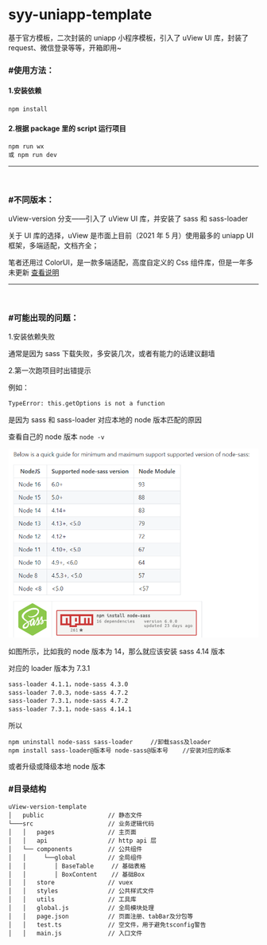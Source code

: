 # syy-uniapp-template

基于官方模板，二次封装的 uniapp 小程序模板，引入了 uView UI 库，封装了 request、微信登录等等，开箱即用~

### #使用方法：

#### 1.安装依赖

```bash
npm install
```

#### 2.根据 package 里的 script 运行项目

```bash
npm run wx
或 npm run dev
```

---

<br/>

### #不同版本：

uView-version 分支——引入了 uView UI 库，并安装了 sass 和 sass-loader

关于 UI 库的选择，uView 是市面上目前（2021 年 5 月）使用最多的 uniapp UI 框架，多端适配，文档齐全；

笔者还用过 ColorUI，是一款多端适配，高度自定义的 Css 组件库，但是一年多未更新 [查看说明](https://ext.dcloud.net.cn/plugin?id=239)

---

<br/>

### #可能出现的问题：

1.安装依赖失败

通常是因为 sass 下载失败，多安装几次，或者有能力的话建议翻墙

2.第一次跑项目时出错提示

例如：

```bash
TypeError: this.getOptions is not a function
```

是因为 sass 和 sass-loader 对应本地的 node 版本匹配的原因

查看自己的 node 版本 `node -v`

<img src="./public/sass-v.png" alt="image-20210531154308278" style="zoom:67%;" />

如图所示，比如我的 node 版本为 14，那么就应该安装 sass 4.14 版本

对应的 loader 版本为 7.3.1

```markdown
sass-loader 4.1.1，node-sass 4.3.0
sass-loader 7.0.3，node-sass 4.7.2
sass-loader 7.3.1，node-sass 4.7.2
sass-loader 7.3.1，node-sass 4.14.1
```

所以

```
npm uninstall node-sass sass-loader		//卸载sass及loader
npm install sass-loader@版本号 node-sass@版本号    //安装对应的版本
```

或者升级或降级本地 node 版本

### #目录结构

```
uView-version-template
│   public                  // 静态文件
└───src                     // 业务逻辑代码
│   │   pages               // 主页面
│   │   api                 // http api 层
│   └── components          // 公共组件
│   │     └──global         // 全局组件
│   │        │ BaseTable     // 基础表格
│   │        │ BoxContent    // 基础Box
│   │   store               // vuex
│   │   styles              // 公共样式文件
│   │   utils               // 工具库
│   │   global.js           // 全局模块处理
│   │   page.json    		// 页面注册、tabBar及分包等
│   │   test.ts             // 空文件，用于避免tsconfig警告
│   │   main.js             // 入口文件
```
